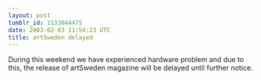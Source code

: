 ```yaml
---
layout: post
tumblr_id: 1133044475  
date: 2003-02-03 11:54:23 UTC
title: artSweden delayed
---
```


During this weekend we have experienced hardware problem and due to this, the release of artSweden magazine will be delayed until further notice.

